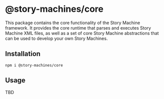# @story-machines/core

This package contains the core functionality of the Story Machine framework. It provides the core runtime that parses and executes Story Machine XML files, as well as a set of core Story Machine abstractions that can be used to develop your own Story Machines.

## Installation

```
npm i @story-machines/core
```

## Usage

TBD
